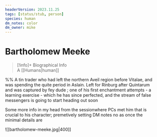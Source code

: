 ```yaml
---
headerVersion: 2023.11.25
tags: [status/stub, person]
species: human
dm_notes: color
dm_owner: mike
---
```

# Bartholomew Meeke
>[!info]+ Biographical Info  
> A [[Humans|human]]


%% 
A tin trader who had left the northern Aveil region before Vitalae, and was spending the quite period in Aslain. 
Left for Rinburg after Quintarum and was captured by fey dude ; one of his first enchantment attempts - a learning exercise - which he has since perfected, and the stream of false messengers is going to start heading out soon

Some more info in my head from the sessionwhere PCs met him that is crucial to his character; premetively setting DM notes no as once the minimal details are


![[bartholomew-meeke.jpg|400]]
